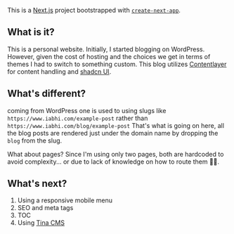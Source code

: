 This is a [Next.js](https://nextjs.org/) project bootstrapped with [`create-next-app`](https://github.com/vercel/next.js/tree/canary/packages/create-next-app).

## What is it?
This is a personal website. Initially, I started blogging on WordPress. However, given the cost of hosting and the choices we get in terms of themes I had to switch to something custom.
This blog utilizes [Contentlayer](https://contentlayer.dev) for content handling and [shadcn UI](https://github.com/shadcn-ui/ui).

## What's different?

coming from WordPress one is used to using slugs like `https://www.iabhi.com/example-post` rather than `https://www.iabhi.com/blog/example-post`
That's what is going on here, all the blog posts are rendered just under the domain name by dropping the `blog` from the slug.

What about pages? Since I'm using only two pages, both are hardcoded to avoid complexity... or due to lack of knowledge on how to route them 😶‍🌫️.

## What's next?

1. Using a responsive mobile menu
2. SEO and meta tags
3. TOC
4. Using [Tina CMS](https://tina.io/docs/)
   
